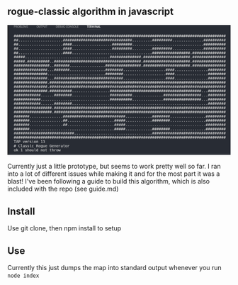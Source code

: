 ## rogue-classic algorithm in javascript

![demo.gif](./demo.gif)

Currently just a little prototype, but seems to work pretty well so far.  I ran into a lot of different issues while making it and for the most part it was a blast!
I've been following a guide to build this algorithm, which is also included with the repo (see guide.md)

## Install

Use git clone, then npm install to setup

## Use

Currently this just dumps the map into standard output whenever you run `node index`
